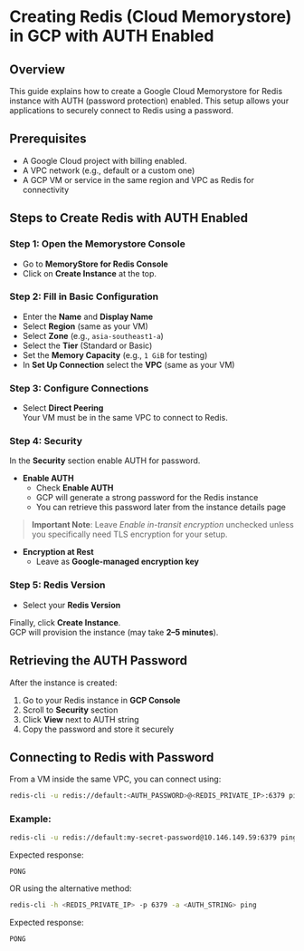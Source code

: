 # Creating Redis (Cloud Memorystore) in GCP with AUTH Enabled

## Overview
This guide explains how to create a Google Cloud Memorystore for Redis instance with AUTH (password protection) enabled. This setup allows your applications to securely connect to Redis using a password.

## Prerequisites
- A Google Cloud project with billing enabled.
- A VPC network (e.g., default or a custom one)
- A GCP VM or service in the same region and VPC as Redis for connectivity

## Steps to Create Redis with AUTH Enabled

### Step 1: Open the Memorystore Console
- Go to **MemoryStore for Redis Console**
- Click on **Create Instance** at the top.

### Step 2: Fill in Basic Configuration
- Enter the **Name** and **Display Name**  
- Select **Region** (same as your VM)  
- Select **Zone** (e.g., `asia-southeast1-a`)  
- Select the **Tier** (Standard or Basic)  
- Set the **Memory Capacity** (e.g., `1 GiB` for testing)  
- In **Set Up Connection** select the **VPC** (same as your VM)  

### Step 3: Configure Connections
- Select **Direct Peering**  
 Your VM must be in the same VPC to connect to Redis.  

### Step 4: Security
In the **Security** section enable AUTH for password.

- **Enable AUTH**  
  - Check **Enable AUTH**  
  - GCP will generate a strong password for the Redis instance  
  - You can retrieve this password later from the instance details page  

> **Important Note**: Leave *Enable in-transit encryption* unchecked unless you specifically need TLS encryption for your setup.  

- **Encryption at Rest**  
  - Leave as **Google-managed encryption key**  

### Step 5: Redis Version
- Select your **Redis Version**  

Finally, click **Create Instance**.  
GCP will provision the instance (may take **2–5 minutes**).


## Retrieving the AUTH Password
After the instance is created:

1. Go to your Redis instance in **GCP Console**
2. Scroll to **Security** section
3. Click **View** next to AUTH string
4. Copy the password and store it securely

## Connecting to Redis with Password

From a VM inside the same VPC, you can connect using:

```bash
redis-cli -u redis://default:<AUTH_PASSWORD>@<REDIS_PRIVATE_IP>:6379 ping
```

### Example:
```bash
redis-cli -u redis://default:my-secret-password@10.146.149.59:6379 ping
```

Expected response:
```
PONG
```

OR using the alternative method:

```bash
redis-cli -h <REDIS_PRIVATE_IP> -p 6379 -a <AUTH_STRING> ping
```

Expected response:
```
PONG
```

